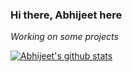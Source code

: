 ### Hi there, Abhijeet here
 *Working on some projects*
 
 [![Abhijeet's github stats](https://github-readme-stats.vercel.app/api?username=bondeabhijeet)](https://github.com/bondeabhijeet/github-readme-stats)
<!--
**bondeabhijeet/bondeabhijeet** is a ✨ _special_ ✨ repository because its `README.md` (this file) appears on your GitHub profile.

Here are some ideas to get you started:

- 🔭 I’m currently working on ...
- 🌱 I’m currently learning ...
- 👯 I’m looking to collaborate on ...
- 🤔 I’m looking for help with ...
- 💬 Ask me about ...
- 📫 How to reach me: ...
- 😄 Pronouns: ...
- ⚡ Fun fact: ...
-->

